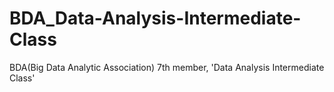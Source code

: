 # BDA_Data-Analysis-Intermediate-Class
BDA(Big Data Analytic Association) 7th member, 'Data Analysis Intermediate Class'
